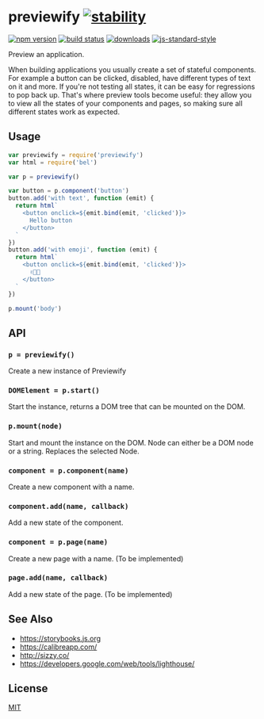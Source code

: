 # previewify [![stability][0]][1]
[![npm version][2]][3] [![build status][4]][5]
[![downloads][8]][9] [![js-standard-style][10]][11]

Preview an application.

When building applications you usually create a set of stateful components. For
example a button can be clicked, disabled, have different types of text on it
and more. If you're not testing all states, it can be easy for regressions to
pop back up. That's where preview tools become useful: they allow you to view
all the states of your components and pages, so making sure all different
states work as expected.

## Usage
```js
var previewify = require('previewify')
var html = require('bel')

var p = previewify()

var button = p.component('button')
button.add('with text', function (emit) {
  return html`
    <button onclick=${emit.bind(emit, 'clicked')}>
      Hello button
    </button>
  `
})
button.add('with emoji', function (emit) {
  return html`
    <button onclick=${emit.bind(emit, 'clicked')}>
      ✌️🙆🌿
    </button>
  `
})

p.mount('body')
```

## API
### `p = previewify()`
Create a new instance of Previewify

### `DOMElement = p.start()`
Start the instance, returns a DOM tree that can be mounted on the DOM.

### `p.mount(node)`
Start and mount the instance on the DOM. Node can either be a DOM node or a
string. Replaces the selected Node.

### `component = p.component(name)`
Create a new component with a name.

### `component.add(name, callback)`
Add a new state of the component.

### `component = p.page(name)`
Create a new page with a name. (To be implemented)

### `page.add(name, callback)`
Add a new state of the page. (To be implemented)

## See Also
- https://storybooks.js.org
- https://calibreapp.com/
- http://sizzy.co/
- https://developers.google.com/web/tools/lighthouse/

## License
[MIT](https://tldrlegal.com/license/mit-license)

[0]: https://img.shields.io/badge/stability-experimental-orange.svg?style=flat-square
[1]: https://nodejs.org/api/documentation.html#documentation_stability_index
[2]: https://img.shields.io/npm/v/previewify.svg?style=flat-square
[3]: https://npmjs.org/package/previewify
[4]: https://img.shields.io/travis/yoshuawuyts/previewify/master.svg?style=flat-square
[5]: https://travis-ci.org/yoshuawuyts/previewify
[6]: https://img.shields.io/codecov/c/github/yoshuawuyts/previewify/master.svg?style=flat-square
[7]: https://codecov.io/github/yoshuawuyts/previewify
[8]: http://img.shields.io/npm/dm/previewify.svg?style=flat-square
[9]: https://npmjs.org/package/previewify
[10]: https://img.shields.io/badge/code%20style-standard-brightgreen.svg?style=flat-square
[11]: https://github.com/feross/standard
